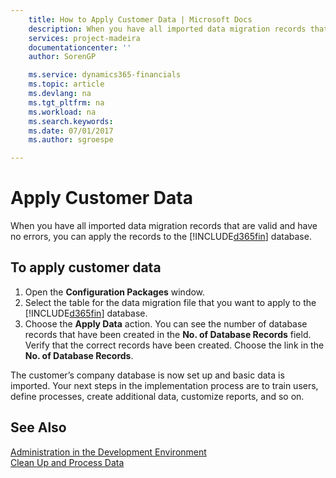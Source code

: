```yaml
---
    title: How to Apply Customer Data | Microsoft Docs
    description: When you have all imported data migration records that are valid and have no errors, you can apply the records to the Business Central database.
    services: project-madeira
    documentationcenter: ''
    author: SorenGP

    ms.service: dynamics365-financials
    ms.topic: article
    ms.devlang: na
    ms.tgt_pltfrm: na
    ms.workload: na
    ms.search.keywords:
    ms.date: 07/01/2017
    ms.author: sgroespe

---
```

# Apply Customer Data
When you have all imported data migration records that are valid and have no errors, you can apply the records to the [!INCLUDE[d365fin](includes/d365fin_md.md)] database.  

## To apply customer data  

1.  Open the **Configuration Packages** window.  
2.  Select the table for the data migration file that you want to apply to the [!INCLUDE[d365fin](includes/d365fin_md.md)] database.  
3.  Choose the **Apply Data** action. You can see the number of database records that have been created in the **No. of Database Records** field. Verify that the correct records have been created. Choose the link in the **No. of Database Records**.  

The customer’s company database is now set up and basic data is imported. Your next steps in the implementation process are to train users, define processes, create additional data, customize reports, and so on.  

## See Also  
 [Administration in the Development Environment](admin-Administration%20in%20the%20Development%20Environment.md)   
 [Clean Up and Process Data](admin-how-to-clean-up-and-process-data.md)
